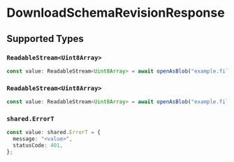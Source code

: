 # DownloadSchemaRevisionResponse


## Supported Types

### `ReadableStream<Uint8Array>`

```typescript
const value: ReadableStream<Uint8Array> = await openAsBlob("example.file");
```

### `ReadableStream<Uint8Array>`

```typescript
const value: ReadableStream<Uint8Array> = await openAsBlob("example.file");
```

### `shared.ErrorT`

```typescript
const value: shared.ErrorT = {
  message: "<value>",
  statusCode: 401,
};
```

